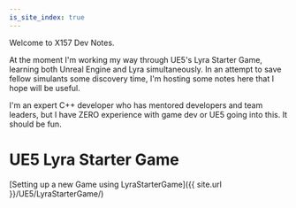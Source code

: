 ```yaml
---
is_site_index: true
---
```



Welcome to X157 Dev Notes.

At the moment I'm working my way through UE5's Lyra Starter Game, learning both Unreal Engine and Lyra simultaneously.  In an attempt to save fellow simulants some discovery time, I'm hosting some notes here that I hope will be useful.

I'm an expert C++ developer who has mentored developers and team leaders, but I have ZERO experience with game dev or UE5 going into this.  It should be fun.

# UE5 Lyra Starter Game

[Setting up a new Game using LyraStarterGame]({{ site.url }}/UE5/LyraStarterGame/)

